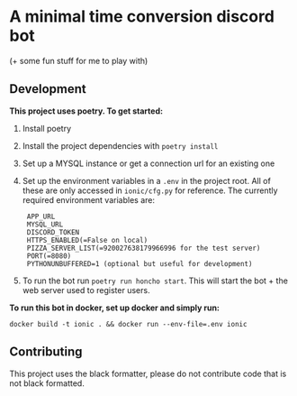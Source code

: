 # A minimal time conversion discord bot

(+ some fun stuff for me to play with)

## Development

**This project uses poetry. To get started:**
1. Install poetry
2. Install the project dependencies with `poetry install`
3. Set up a MYSQL instance or get a connection url for an existing one
4. Set up the environment variables in a `.env` in the project root. All of these are only accessed in `ionic/cfg.py` for reference. The currently required environment variables are:
        
        APP_URL
        MYSQL_URL
        DISCORD_TOKEN
        HTTPS_ENABLED(=False on local)
        PIZZA_SERVER_LIST(=920027638179966996 for the test server)
        PORT(=8080)
        PYTHONUNBUFFERED=1 (optional but useful for development)

5. To run the bot run `poetry run honcho start`.
    This will start the bot + the web server used to register users.


**To run this bot in docker, set up docker and simply run:**
```
docker build -t ionic . && docker run --env-file=.env ionic
```

## Contributing

This project uses the black formatter, please do not contribute code that is not black
formatted.

